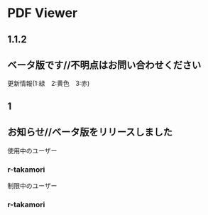 # PDF Viewer

## 1.1.2

## ベータ版です//不明点はお問い合わせください

更新情報(1:緑　2:黄色　3:赤)  
## 1

## お知らせ//ベータ版をリリースしました
  
  
  
使用中のユーザー  
### r-takamori

制限中のユーザー
### r-takamori
